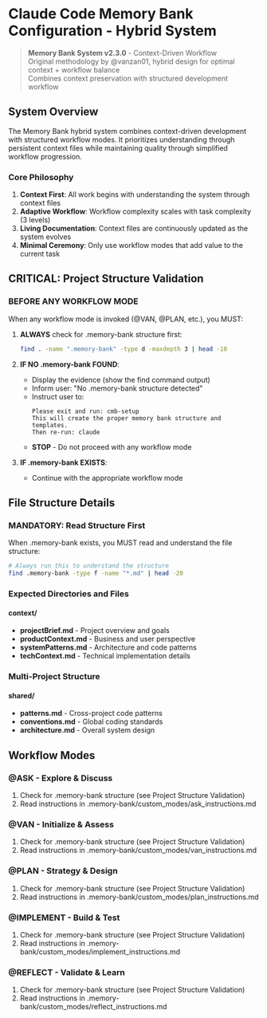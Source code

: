 # Claude Code Memory Bank Configuration - Hybrid System

> **Memory Bank System v2.3.0** - Context-Driven Workflow  
> Original methodology by @vanzan01, hybrid design for optimal context + workflow balance  
> Combines context preservation with structured development workflow

## System Overview

The Memory Bank hybrid system combines context-driven development with structured workflow modes. It prioritizes understanding through persistent context files while maintaining quality through simplified workflow progression.

### Core Philosophy

1. **Context First**: All work begins with understanding the system through context files
2. **Adaptive Workflow**: Workflow complexity scales with task complexity (3 levels)
3. **Living Documentation**: Context files are continuously updated as the system evolves
4. **Minimal Ceremony**: Only use workflow modes that add value to the current task

## CRITICAL: Project Structure Validation

### BEFORE ANY WORKFLOW MODE
When any workflow mode is invoked (@VAN, @PLAN, etc.), you MUST:

1. **ALWAYS** check for .memory-bank structure first:
   ```bash
   find . -name ".memory-bank" -type d -maxdepth 3 | head -10
   ```

2. **IF NO .memory-bank FOUND**:
   - Display the evidence (show the find command output)
   - Inform user: "No .memory-bank structure detected"
   - Instruct user to:
     ```
     Please exit and run: cmb-setup
     This will create the proper memory bank structure and templates.
     Then re-run: claude
     ```
   - **STOP** - Do not proceed with any workflow mode

3. **IF .memory-bank EXISTS**:
   - Continue with the appropriate workflow mode

## File Structure Details

### MANDATORY: Read Structure First
When .memory-bank exists, you MUST read and understand the file structure:

```bash
# Always run this to understand the structure
find .memory-bank -type f -name "*.md" | head -20
```

### Expected Directories and Files

#### context/
- **projectBrief.md** - Project overview and goals
- **productContext.md** - Business and user perspective  
- **systemPatterns.md** - Architecture and code patterns
- **techContext.md** - Technical implementation details

### Multi-Project Structure

#### shared/
- **patterns.md** - Cross-project code patterns
- **conventions.md** - Global coding standards
- **architecture.md** - Overall system design

## Workflow Modes

### @ASK - Explore & Discuss
1. Check for .memory-bank structure (see Project Structure Validation)
2. Read instructions in .memory-bank/custom_modes/ask_instructions.md

### @VAN - Initialize & Assess
1. Check for .memory-bank structure (see Project Structure Validation)
2. Read instructions in .memory-bank/custom_modes/van_instructions.md

### @PLAN - Strategy & Design
1. Check for .memory-bank structure (see Project Structure Validation)
2. Read instructions in .memory-bank/custom_modes/plan_instructions.md

### @IMPLEMENT - Build & Test
1. Check for .memory-bank structure (see Project Structure Validation)
2. Read instructions in .memory-bank/custom_modes/implement_instructions.md

### @REFLECT - Validate & Learn
1. Check for .memory-bank structure (see Project Structure Validation)
2. Read instructions in .memory-bank/custom_modes/reflect_instructions.md